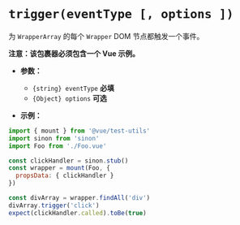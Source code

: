 # `trigger(eventType [, options ])`

为 `WrapperArray` 的每个 `Wrapper` DOM 节点都触发一个事件。

**注意：该包裹器必须包含一个 Vue 示例。**

- **参数：**
  - `{string} eventType` **必填**
  - `{Object} options` **可选**

- **示例：**

```js
import { mount } from '@vue/test-utils'
import sinon from 'sinon'
import Foo from './Foo.vue'

const clickHandler = sinon.stub()
const wrapper = mount(Foo, {
  propsData: { clickHandler }
})

const divArray = wrapper.findAll('div')
divArray.trigger('click')
expect(clickHandler.called).toBe(true)
```
